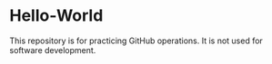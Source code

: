 # Hello-World
This repository is for practicing GitHub operations. It is not used for software development.
